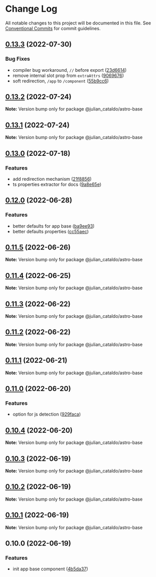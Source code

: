 # Change Log

All notable changes to this project will be documented in this file.
See [Conventional Commits](https://conventionalcommits.org) for commit guidelines.

## [0.13.3](https://github.com/JulianCataldo/web-garden/compare/@julian_cataldo/astro-base@0.13.2...@julian_cataldo/astro-base@0.13.3) (2022-07-30)


### Bug Fixes

* compiler bug workaround, `//` before export ([23d6614](https://github.com/JulianCataldo/web-garden/commit/23d661487d33d1748a0656c0247c08d9da161ed9))
* remove internal slot prop from `extraAttrs` ([9069676](https://github.com/JulianCataldo/web-garden/commit/90696765c8a3b132d7299cd07390291585012170))
* soft redirection, `/app` to `/component` ([55b9cc6](https://github.com/JulianCataldo/web-garden/commit/55b9cc6952ea1b2de4cf68f09d0ba783e99a7e64))



## [0.13.2](https://github.com/JulianCataldo/web-garden/compare/@julian_cataldo/astro-base@0.13.1...@julian_cataldo/astro-base@0.13.2) (2022-07-24)

**Note:** Version bump only for package @julian_cataldo/astro-base





## [0.13.1](https://github.com/JulianCataldo/web-garden/compare/@julian_cataldo/astro-base@0.13.0...@julian_cataldo/astro-base@0.13.1) (2022-07-24)

**Note:** Version bump only for package @julian_cataldo/astro-base





## [0.13.0](https://github.com/JulianCataldo/web-garden/compare/@julian_cataldo/astro-base@0.12.0...@julian_cataldo/astro-base@0.13.0) (2022-07-18)

### Features

- add redirection mechanism ([21f8856](https://github.com/JulianCataldo/web-garden/commit/21f8856395d6f8f0b5f88ade6d06d32c078f2b1b))
- ts properties extractor for docs ([9a8e65e](https://github.com/JulianCataldo/web-garden/commit/9a8e65ed1b11f5ab70596fad34bd839cb41ee7dc))

## [0.12.0](https://github.com/JulianCataldo/web-garden/compare/@julian_cataldo/astro-base@0.11.5...@julian_cataldo/astro-base@0.12.0) (2022-06-28)

### Features

- better defaults for app base ([ba9ee93](https://github.com/JulianCataldo/web-garden/commit/ba9ee93167d59ac805b07ee34573b262b428be7a))
- better defaults properties ([cc55aec](https://github.com/JulianCataldo/web-garden/commit/cc55aecd0ea8051ab268c391cb5a28372d7ca896))

## [0.11.5](https://github.com/JulianCataldo/web-garden/compare/@julian_cataldo/astro-base@0.11.4...@julian_cataldo/astro-base@0.11.5) (2022-06-26)

**Note:** Version bump only for package @julian_cataldo/astro-base

## [0.11.4](https://github.com/JulianCataldo/web-garden/compare/@julian_cataldo/astro-base@0.11.3...@julian_cataldo/astro-base@0.11.4) (2022-06-25)

**Note:** Version bump only for package @julian_cataldo/astro-base

## [0.11.3](https://github.com/JulianCataldo/web-garden/compare/@julian_cataldo/astro-base@0.11.2...@julian_cataldo/astro-base@0.11.3) (2022-06-22)

**Note:** Version bump only for package @julian_cataldo/astro-base

## [0.11.2](https://github.com/JulianCataldo/web-garden/compare/@julian_cataldo/astro-base@0.11.1...@julian_cataldo/astro-base@0.11.2) (2022-06-22)

**Note:** Version bump only for package @julian_cataldo/astro-base

## [0.11.1](https://github.com/JulianCataldo/web-garden/compare/@julian_cataldo/astro-base@0.11.0...@julian_cataldo/astro-base@0.11.1) (2022-06-21)

**Note:** Version bump only for package @julian_cataldo/astro-base

## [0.11.0](https://github.com/JulianCataldo/web-garden/compare/@julian_cataldo/astro-base@0.10.4...@julian_cataldo/astro-base@0.11.0) (2022-06-20)

### Features

- option for js detection ([929faca](https://github.com/JulianCataldo/web-garden/commit/929faca72a7a51d458cd33674dd977caaf799b9f))

## [0.10.4](https://github.com/JulianCataldo/web-garden/compare/@julian_cataldo/astro-base@0.10.3...@julian_cataldo/astro-base@0.10.4) (2022-06-20)

**Note:** Version bump only for package @julian_cataldo/astro-base

## [0.10.3](https://github.com/JulianCataldo/web-garden/compare/@julian_cataldo/astro-base@0.10.2...@julian_cataldo/astro-base@0.10.3) (2022-06-19)

**Note:** Version bump only for package @julian_cataldo/astro-base

## [0.10.2](https://github.com/JulianCataldo/web-garden/compare/@julian_cataldo/astro-base@0.10.1...@julian_cataldo/astro-base@0.10.2) (2022-06-19)

**Note:** Version bump only for package @julian_cataldo/astro-base

## [0.10.1](https://github.com/JulianCataldo/web-garden/compare/@julian_cataldo/astro-base@0.10.0...@julian_cataldo/astro-base@0.10.1) (2022-06-19)

**Note:** Version bump only for package @julian_cataldo/astro-base

## 0.10.0 (2022-06-19)

### Features

- init app base component ([4b5da37](https://github.com/JulianCataldo/web-garden/commit/4b5da37ee7b022b5eba3e3eaf1c142e0b9c6358f))
